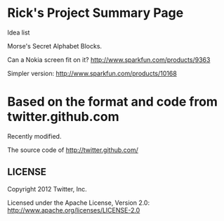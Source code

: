 Rick's Project Summary Page
====

Idea list

Morse's Secret Alphabet Blocks.

Can a Nokia screen fit on it?
http://www.sparkfun.com/products/9363

Simpler version:
http://www.sparkfun.com/products/10168




Based on the format and code from  twitter.github.com
======

Recently modified.

The source code of http://twitter.github.com/

LICENSE
------------

Copyright 2012 Twitter, Inc.

Licensed under the Apache License, Version 2.0: http://www.apache.org/licenses/LICENSE-2.0

